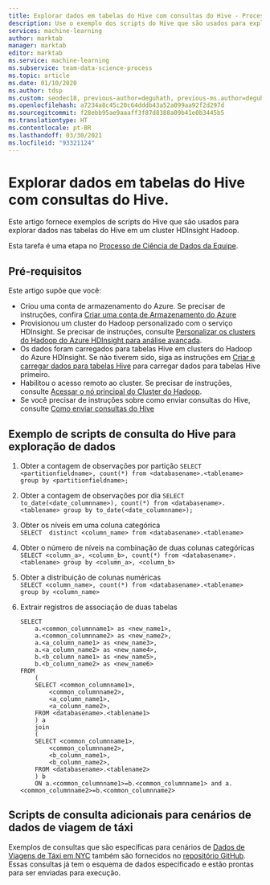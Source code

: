 ```yaml
---
title: Explorar dados em tabelas do Hive com consultas do Hive - Processo de Ciência de Dados da Equipe
description: Use o exemplo dos scripts do Hive que são usados para explorar dados nas tabelas do Hive em um cluster HDInsight Hadoop.
services: machine-learning
author: marktab
manager: marktab
editor: marktab
ms.service: machine-learning
ms.subservice: team-data-science-process
ms.topic: article
ms.date: 01/10/2020
ms.author: tdsp
ms.custom: seodec18, previous-author=deguhath, previous-ms.author=deguhath
ms.openlocfilehash: a7234a8c45c20c64dddb43a52a099aa92f2d297d
ms.sourcegitcommit: f28ebb95ae9aaaff3f87d8388a09b41e0b3445b5
ms.translationtype: HT
ms.contentlocale: pt-BR
ms.lasthandoff: 03/30/2021
ms.locfileid: "93321124"
---
```

# <a name="explore-data-in-hive-tables-with-hive-queries"></a>Explorar dados em tabelas do Hive com consultas do Hive.

Este artigo fornece exemplos de scripts do Hive que são usados para explorar dados nas tabelas do Hive em um cluster HDInsight Hadoop.

Esta tarefa é uma etapa no [Processo de Ciência de Dados da Equipe](overview.md).

## <a name="prerequisites"></a>Pré-requisitos
Este artigo supõe que você:

* Criou uma conta de armazenamento do Azure. Se precisar de instruções, confira [Criar uma conta de Armazenamento do Azure](../../storage/common/storage-account-create.md)
* Provisionou um cluster do Hadoop personalizado com o serviço HDInsight. Se precisar de instruções, consulte [Personalizar os clusters do Hadoop do Azure HDInsight para análise avançada](../../hdinsight/spark/apache-spark-jupyter-spark-sql.md).
* Os dados foram carregados para tabelas Hive em clusters do Hadoop do Azure HDInsight. Se não tiverem sido, siga as instruções em [Criar e carregar dados para tabelas Hive](move-hive-tables.md) para carregar dados para tabelas Hive primeiro.
* Habilitou o acesso remoto ao cluster. Se precisar de instruções, consulte [Acessar o nó principal do Cluster do Hadoop](../../hdinsight/spark/apache-spark-jupyter-spark-sql.md).
* Se você precisar de instruções sobre como enviar consultas do Hive, consulte [Como enviar consultas do Hive](move-hive-tables.md#submit)

## <a name="example-hive-query-scripts-for-data-exploration"></a>Exemplo de scripts de consulta do Hive para exploração de dados
1. Obter a contagem de observações por partição `SELECT <partitionfieldname>, count(*) from <databasename>.<tablename> group by <partitionfieldname>;`
2. Obter a contagem de observações por dia `SELECT to_date(<date_columnname>), count(*) from <databasename>.<tablename> group by to_date(<date_columnname>);`
3. Obter os níveis em uma coluna categórica   
    `SELECT  distinct <column_name> from <databasename>.<tablename>`
4. Obter o número de níveis na combinação de duas colunas categóricas `SELECT <column_a>, <column_b>, count(*) from <databasename>.<tablename> group by <column_a>, <column_b>`
5. Obter a distribuição de colunas numéricas  
    `SELECT <column_name>, count(*) from <databasename>.<tablename> group by <column_name>`
6. Extrair registros de associação de duas tabelas
   
    ```hiveql
    SELECT
        a.<common_columnname1> as <new_name1>,
        a.<common_columnname2> as <new_name2>,
        a.<a_column_name1> as <new_name3>,
        a.<a_column_name2> as <new_name4>,
        b.<b_column_name1> as <new_name5>,
        b.<b_column_name2> as <new_name6>
    FROM
        (
        SELECT <common_columnname1>,
            <common_columnname2>,
            <a_column_name1>,
            <a_column_name2>,
        FROM <databasename>.<tablename1>
        ) a
        join
        (
        SELECT <common_columnname1>,
            <common_columnname2>,
            <b_column_name1>,
            <b_column_name2>,
        FROM <databasename>.<tablename2>
        ) b
        ON a.<common_columnname1>=b.<common_columnname1> and a.<common_columnname2>=b.<common_columnname2>
    ```

## <a name="additional-query-scripts-for-taxi-trip-data-scenarios"></a>Scripts de consulta adicionais para cenários de dados de viagem de táxi
Exemplos de consultas que são específicas para cenários de [Dados de Viagens de Táxi em NYC](https://chriswhong.com/open-data/foil_nyc_taxi/) também são fornecidos no [repositório GitHub](https://github.com/Azure/Azure-MachineLearning-DataScience/tree/master/Misc/DataScienceProcess/DataScienceScripts). Essas consultas já tem o esquema de dados especificado e estão prontas para ser enviadas para execução.
